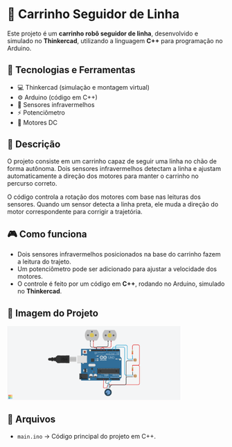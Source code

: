 # 🚗 Carrinho Seguidor de Linha

Este projeto é um **carrinho robô seguidor de linha**, desenvolvido e simulado no **Thinkercad**, utilizando a linguagem **C++** para programação no Arduino.

## 🔧 Tecnologias e Ferramentas
- 💻 Thinkercad (simulação e montagem virtual)
- ⚙️ Arduino (código em C++)
- 🔌 Sensores infravermelhos
- ⚡ Potenciômetro
- 🔩 Motores DC

## 📝 Descrição
O projeto consiste em um carrinho capaz de seguir uma linha no chão de forma autônoma. Dois sensores infravermelhos detectam a linha e ajustam automaticamente a direção dos motores para manter o carrinho no percurso correto.

O código controla a rotação dos motores com base nas leituras dos sensores. Quando um sensor detecta a linha preta, ele muda a direção do motor correspondente para corrigir a trajetória.

## 🎮 Como funciona
- Dois sensores infravermelhos posicionados na base do carrinho fazem a leitura do trajeto.
- Um potenciômetro pode ser adicionado para ajustar a velocidade dos motores.
- O controle é feito por um código em **C++**, rodando no Arduino, simulado no **Thinkercad**.

## 📸 Imagem do Projeto

<img src="https://github.com/karenverass/carrinho-seguidor-linha/blob/main/robo_seguidor.png?raw=true" width="400" />


## 📂 Arquivos
- `main.ino` → Código principal do projeto em C++.
